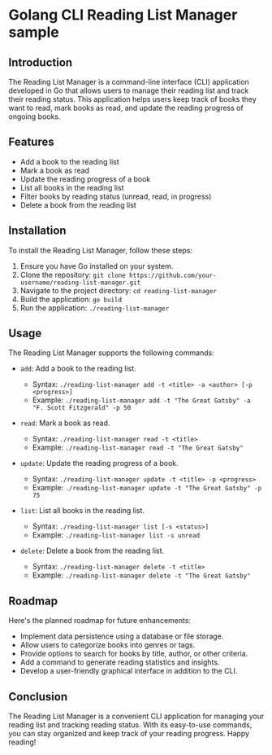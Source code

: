 # Golang CLI Reading List Manager sample

## Introduction
The Reading List Manager is a command-line interface (CLI) application developed in Go that allows users to manage their reading list and track their reading status. This application helps users keep track of books they want to read, mark books as read, and update the reading progress of ongoing books.

## Features
- Add a book to the reading list
- Mark a book as read
- Update the reading progress of a book
- List all books in the reading list
- Filter books by reading status (unread, read, in progress)
- Delete a book from the reading list

## Installation
To install the Reading List Manager, follow these steps:

1. Ensure you have Go installed on your system.
2. Clone the repository: `git clone https://github.com/your-username/reading-list-manager.git`
3. Navigate to the project directory: `cd reading-list-manager`
4. Build the application: `go build`
5. Run the application: `./reading-list-manager`

## Usage
The Reading List Manager supports the following commands:

- `add`: Add a book to the reading list.
  - Syntax: `./reading-list-manager add -t <title> -a <author> [-p <progress>]`
  - Example: `./reading-list-manager add -t "The Great Gatsby" -a "F. Scott Fitzgerald" -p 50`

- `read`: Mark a book as read.
  - Syntax: `./reading-list-manager read -t <title>`
  - Example: `./reading-list-manager read -t "The Great Gatsby"`

- `update`: Update the reading progress of a book.
  - Syntax: `./reading-list-manager update -t <title> -p <progress>`
  - Example: `./reading-list-manager update -t "The Great Gatsby" -p 75`

- `list`: List all books in the reading list.
  - Syntax: `./reading-list-manager list [-s <status>]`
  - Example: `./reading-list-manager list -s unread`

- `delete`: Delete a book from the reading list.
  - Syntax: `./reading-list-manager delete -t <title>`
  - Example: `./reading-list-manager delete -t "The Great Gatsby"`

## Roadmap
Here's the planned roadmap for future enhancements:

- Implement data persistence using a database or file storage.
- Allow users to categorize books into genres or tags.
- Provide options to search for books by title, author, or other criteria.
- Add a command to generate reading statistics and insights.
- Develop a user-friendly graphical interface in addition to the CLI.

## Conclusion
The Reading List Manager is a convenient CLI application for managing your reading list and tracking reading status. With its easy-to-use commands, you can stay organized and keep track of your reading progress. Happy reading!

